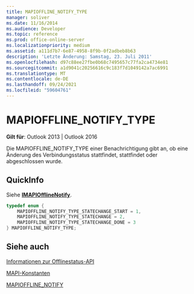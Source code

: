 ```yaml
---
title: MAPIOFFLINE_NOTIFY_TYPE
manager: soliver
ms.date: 11/16/2014
ms.audience: Developer
ms.topic: reference
ms.prod: office-online-server
ms.localizationpriority: medium
ms.assetid: a111d7b7-6e87-4958-8f9b-0f2adbeb8b63
description: 'Letzte Änderung: Samstag, 23. Juli 2011'
ms.openlocfilehash: d97c88ee27fbe0b68c7495657c77fa2ca4734e81
ms.sourcegitcommit: a1d9041c20256616c9c183f7d1049142a7ac6991
ms.translationtype: MT
ms.contentlocale: de-DE
ms.lasthandoff: 09/24/2021
ms.locfileid: "59604761"
---
```

# <a name="mapioffline_notify_type"></a>MAPIOFFLINE_NOTIFY_TYPE

  
  
**Gilt für**: Outlook 2013 | Outlook 2016 
  
Die MAPIOFFLINE_NOTIFY_TYPE einer Benachrichtigung gibt an, ob eine Änderung des Verbindungsstatus stattfindet, stattfindet oder abgeschlossen wurde. 
  
## <a name="quick-info"></a>QuickInfo

Siehe **[IMAPIOfflineNotify](imapiofflinenotifyiunknown.md)**. 
  
```cpp
typedef enum { 
    MAPIOFFLINE_NOTIFY_TYPE_STATECHANGE_START = 1,  
    MAPIOFFLINE_NOTIFY_TYPE_STATECHANGE = 2,  
    MAPIOFFLINE_NOTIFY_TYPE_STATECHANGE_DONE = 3  
} MAPIOFFLINE_NOTIFY_TYPE;
```

## <a name="see-also"></a>Siehe auch



[Informationen zur Offlinestatus-API](about-the-offline-state-api.md)
  
[MAPI-Konstanten](mapi-constants.md)
  
[MAPIOFFLINE_NOTIFY](mapioffline_notify.md)

